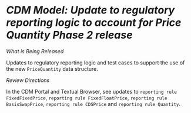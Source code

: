 # *CDM Model: Update to regulatory reporting logic to account for Price Quantity Phase 2 release*

_What is Being Released_

Updates to regulatory reporting logic and test cases to support the use of the new `PriceQuantity` data structure.

_Review Directions_

In the CDM Portal and Textual Browser, see updates to `reporting rule FixedFixedPrice`, `reporting rule FixedFloatPrice`, `reporting rule BasisSwapPrice`, `reporting rule CDSPrice` and `reporting rule Quantity`.
